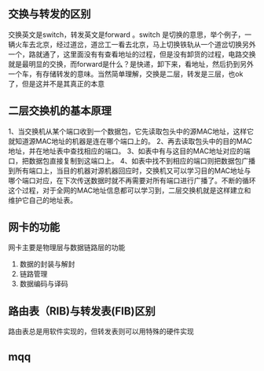 
## 交换与转发的区别
交换英文是switch，转发英文是forward 。switch 是切换的意思，举个例子，一辆火车去北京，经过道岔，道岔工一看去北京，马上切换铁轨从一个道岔切换另外一个，路就通了，这里面没有有查看地址的过程，但是没有卸货的过程，电路交换就是最明显的交换，而forward是什么？是快递，卸下来，看地址，然后扔到另外一个车，有存储转发的意味。当然简单理解，交换是二层，转发是三层，也ok了，但是这并不是其真正的本意

## 二层交换机的基本原理
1、当交换机从某个端口收到一个数据包，它先读取包头中的源MAC地址，这样它就知道源MAC地址的机器是连在哪个端口上的。
2、再去读取包头中的目的MAC地址，并在地址表中查找相应的端口。
3、如表中有与这目的MAC地址对应的端口，把数据包直接复制到这端口上。
4、如表中找不到相应的端口则把数据包广播到所有端口上，当目的机器对源机器回应时，交换机又可以学习目的MAC地址与哪个端口对应，在下次传送数据时就不再需要对所有端口进行广播了。不断的循环这个过程，对于全网的MAC地址信息都可以学习到，二层交换机就是这样建立和维护它自己的地址表。

## 网卡的功能
网卡主要是物理层与数据链路层的功能
1. 数据的封装与解封
2. 链路管理
3. 数据编码与译码

## 路由表（RIB)与转发表(FIB)区别
路由表总是用软件实现的，但转发表则可以用特殊的硬件实现


## mqq